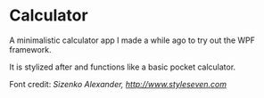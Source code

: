 # Calculator
A minimalistic calculator app I made a while ago to try out the WPF framework.

It is stylized after and functions like a basic pocket calculator.

Font credit: _Sizenko Alexander, http://www.styleseven.com_
